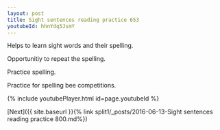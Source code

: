 ```yaml
---
layout: post
title: Sight sentences reading practice 653
youtubeId: hhnYdq5JsmY
---
```

 
 
Helps to learn sight words and their spelling.

Opportunitiy to repeat the spelling. 

Practice spelling. 
 
Practice for spelling bee competitions. 
 
{% include youtubePlayer.html id=page.youtubeId %}
 
 

[Next]({{ site.baseurl }}{% link  split1/_posts/2016-06-13-Sight sentences reading practice 800.md%})
 
